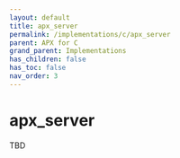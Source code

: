 ```yaml
---
layout: default
title: apx_server
permalink: /implementations/c/apx_server
parent: APX for C
grand_parent: Implementations
has_children: false
has_toc: false
nav_order: 3
---
```


# apx_server

TBD